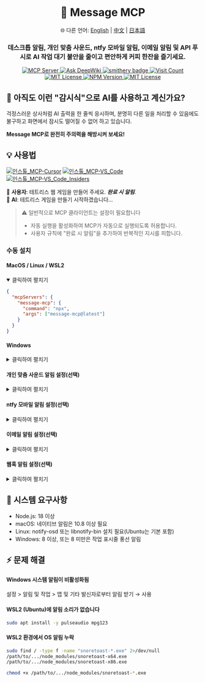 <div align="center">
  <h1>💬 Message MCP</h1>
  <p>
    🌐 다른 언어:
    <a href="README.md">English</a> |
    <a href="README.zh.md">中文</a> |
    <a href="README.ja.md">日本語</a>
  </p>
  <h3>데스크톱 알림, 개인 맞춤 사운드, ntfy 모바일 알림, 이메일 알림 및 API 푸시로 AI 작업 대기 불안을 줄이고 편안하게 커피 한잔을 즐기세요.</h3>
  <a href="https://modelcontextprotocol.io">
    <img src="https://img.shields.io/badge/MCP-Server-gold?labelColor=wheat&color=limegreen" title="MCP Server"/>
  </a>
  <a href="https://deepwiki.com/gimjin/message-mcp">
    <img src="https://deepwiki.com/badge.svg" alt="Ask DeepWiki">
  </a>
  <a href="https://smithery.ai/server/@gimjin/message-mcp">
    <img src="https://smithery.ai/badge/@gimjin/message-mcp" alt="smithery badge">
  </a>
  <a href="https://dash.cloudflare.com">
    <img src="https://message-mcp-werker.kimseongrim.workers.dev/visit-count.svg?v=5" title="Visit Count"/>
  </a>
  <a href="https://github.com/gimjin/message-mcp/blob/main/.github/workflows/ci.yml">
    <img src="https://img.shields.io/github/actions/workflow/status/gimjin/message-mcp/ci.yml" alt="MIT License">
  </a>
  <a href="https://www.npmjs.com/package/message-mcp">
    <img src="https://img.shields.io/npm/v/message-mcp" alt="NPM Version">
  </a>
  <a href="https://github.com/gimjin/message-mcp/blob/main/LICENSE">
    <img src="https://img.shields.io/github/license/gimjin/message-mcp" alt="MIT License">
  </a>
</div>

## 🤔 아직도 이런 "감시식"으로 AI를 사용하고 계신가요?

걱정스러운 상사처럼 AI 출력을 한 줄씩 응시하며, 분명히 다른 일을 처리할 수 있음에도 불구하고 화면에서 잠시도 떨어질 수 없어 하고 있습니다.

**Message MCP로 완전히 주의력을 해방시켜 보세요!**

## 💡 사용법

[![인스톨_MCP-Cursor](https://img.shields.io/badge/인스톨_MCP-Cursor-171717)](https://cursor.com/install-mcp?name=message-mcp&config=eyJjb21tYW5kIjogIm5weCIsImFyZ3MiOiBbIm1lc3NhZ2UtbWNwQGxhdGVzdCJdfQ==) [![인스톨_MCP-VS_Code](https://img.shields.io/badge/인스톨_MCP-VS_Code-0098FF)](https://insiders.vscode.dev/redirect?url=vscode:mcp/install?{%22name%22:%22message-mcp%22,%22command%22:%22npx%22,%22args%22:[%22message-mcp@latest%22]}) [![인스톨_MCP-VS_Code_Insiders](https://img.shields.io/badge/인스톨_MCP-VS_Code_Insiders-24bfa5)](https://insiders.vscode.dev/redirect?url=vscode-insiders:mcp/install?{%22name%22:%22message-mcp%22,%22command%22:%22npx%22,%22args%22:[%22message-mcp@latest%22]})

🧑 **사용자**: 테트리스 웹 게임을 만들어 주세요. **_완료 시 알림_**.  
🤖 **AI**: 테트리스 게임을 만들기 시작하겠습니다...

> ⚠️ 일반적으로 MCP 클라이언트는 설정이 필요합니다
>
> - 자동 실행을 활성화하여 MCP가 자동으로 실행되도록 허용합니다.
> - 사용자 규칙에 "완료 시 알림"을 추가하여 반복적인 지시를 피합니다.

### 수동 설치

#### MacOS / Linux / WSL2

<details open>
<summary>클릭하여 펼치기</summary>

```json
{
  "mcpServers": {
    "message-mcp": {
      "command": "npx",
      "args": ["message-mcp@latest"]
    }
  }
}
```

</details>

#### Windows

<details>
<summary>클릭하여 펼치기</summary>

```json
{
  "mcpServers": {
    "message-mcp": {
      "command": "cmd",
      "args": ["/c", "npx", "message-mcp@latest"]
    }
  }
}
```

</details>

#### 개인 맞춤 사운드 알림 설정(선택)

<details>
<summary>클릭하여 펼치기</summary>

사용자 지정 사운드 알림을 사용하려면 사운드 파일 경로 구성 매개변수를 추가하세요:

```json
{
  "mcpServers": {
    "message-mcp": {
      "command": "npx",
      "args": ["message-mcp@latest", "--sound-path=/path/to/your/sound.mp3"]
    }
  }
}
```

**기본 개인 맞춤 사운드**: 기본 사운드는 [zapsplat.com](https://zapsplat.com/)에서 제공됩니다. 기본 개인 맞춤 사운드가 마음에 들지 않으면 이 웹사이트에서 다운로드하여 구성할 수 있습니다.

</details>

#### ntfy 모바일 알림 설정(선택)

<details>
<summary>클릭하여 펼치기</summary>

ntfy 모바일 알림을 사용하려면 토픽 구성 매개변수를 추가하세요:

```json
{
  "mcpServers": {
    "message-mcp": {
      "command": "npx",
      "args": ["message-mcp@latest", "--ntfy-topic=your-unique-topic-name"]
    }
  }
}
```

**ntfy 앱 다운로드 링크:**

- [App Store](https://apps.apple.com/us/app/ntfy/id1625396347)
- [Google Play](https://play.google.com/store/apps/details?id=io.heckel.ntfy)
- [F-Droid](https://f-droid.org/en/packages/io.heckel.ntfy/)

</details>

#### 이메일 알림 설정(선택)

<details>
<summary>클릭하여 펼치기</summary>

이메일 알림을 사용하려면 SMTP URL 구성 매개변수를 추가하세요:

```json
{
  "mcpServers": {
    "message-mcp": {
      "command": "npx",
      "args": [
        "message-mcp@latest",
        "--smtp-url=smtp://user@gmail.com:pass@smtp.gmail.com:587"
      ]
    }
  }
}
```

**주요 SMTP URL 예시:**

- **Gmail**: `smtp://user:pass@smtp.gmail.com:587`
- **Outlook**: `smtp://user:pass@smtp-mail.outlook.com:587`
- **Yahoo**: `smtp://user:pass@smtp.mail.yahoo.com:587`
- **QQ메일**: `smtps://user:pass@smtp.qq.com:465`

</details>

#### 웹훅 알림 설정(선택)

<details>
<summary>클릭하여 펼치기</summary>

웹훅 알림을 사용하려면 API URL 구성 매개변수를 추가하세요:

```json
{
  "mcpServers": {
    "message-mcp": {
      "command": "npx",
      "args": ["message-mcp@latest", "--api-url=https://httpbin.org/post"]
    }
  }
}
```

</details>

## 📌 시스템 요구사항

- Node.js: 18 이상
- macOS: 네이티브 알림은 10.8 이상 필요
- Linux: notify-osd 또는 libnotify-bin 설치 필요(Ubuntu는 기본 포함)
- Windows: 8 이상, 또는 8 미만은 작업 표시줄 풍선 알림

## ⚡ 문제 해결

#### Windows 시스템 알림이 비활성화됨

설정 > 알림 및 작업 > 앱 및 기타 발신자로부터 알림 받기 → 사용

#### WSL2 (Ubuntu)에 알림 소리가 없습니다

```bash
sudo apt install -y pulseaudio mpg123
```

#### WSL2 환경에서 OS 알림 누락

```bash
sudo find / -type f -name "snoretoast-*.exe" 2>/dev/null
/path/to/.../node_modules/snoretoast-x64.exe
/path/to/.../node_modules/snoretoast-x86.exe

chmod +x /path/to/.../node_modules/snoretoast-*.exe
```
